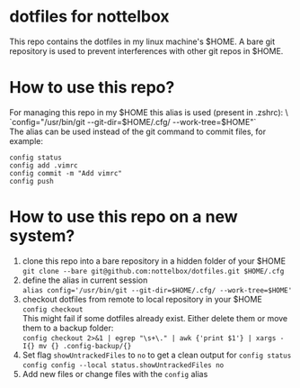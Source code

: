 # dotfiles for nottelbox
This repo contains the dotfiles in my linux machine's $HOME.
A bare git repository is used to prevent interferences with other git repos in $HOME.

# How to use this repo?
For managing this repo in my $HOME this alias is used (present in .zshrc): \
`config="/usr/bin/git --git-dir=$HOME/.cfg/ --work-tree=$HOME"` \
The alias can be used instead of the git command to commit files, for example:
```
config status
config add .vimrc
config commit -m "Add vimrc"
config push
```

# How to use this repo on a new system?

1. clone this repo into a bare repository in a hidden folder of your $HOME \
`git clone --bare git@github.com:nottelbox/dotfiles.git $HOME/.cfg`
2. define the alias in current session \
`alias config='/usr/bin/git --git-dir=$HOME/.cfg/ --work-tree=$HOME'`
3. checkout dotfiles from remote to local repository in your $HOME \
`config checkout` \
This might fail if some dotfiles already exist. Either delete them or move them to a backup folder: \
`config checkout 2>&1 | egrep "\s+\." | awk {'print $1'} | xargs -I{} mv {} .config-backup/{}`
4. Set flag `showUntrackedFiles` to `no` to get a clean output for `config status` \
`config config --local status.showUntrackedFiles no`
5. Add new files or change files with the `config` alias
